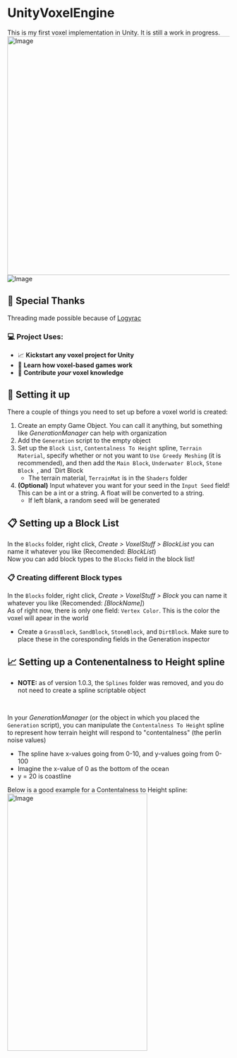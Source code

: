 # UnityVoxelEngine
This is my first voxel implementation in Unity. It is still a work in progress. 
<img width="864" height="542" alt="Image" src="https://github.com/user-attachments/assets/8a1b4361-768d-4e04-86d1-e75ff227bcd2" />
![Image](https://github.com/user-attachments/assets/411e4ef0-1591-454a-ae65-a3f2546e4f3a)

## 👏 Special Thanks
Threading made possible because of [Logyrac](https://github.com/Logyrac)

### 💻 Project Uses:
  * 📈 **Kickstart any voxel project for Unity**
  * 📖 **Learn how voxel-based games work**
  * 📝 **Contribute *your* voxel knowledge**

## 🤔 Setting it up
There a couple of things you need to set up before a voxel world is created:
 1. Create an empty Game Object. You can call it anything, but something like *GenerationManager* can help with organization
 2. Add the `Generation` script to the empty object
 3. Set up the `Block List`, `Contentalness To Height` spline, `Terrain Material`, specify whether or not you want to `Use Greedy Meshing` (it is recommended), and then add the `Main Block`,  `Underwater Block`, `Stone Block `, and `Dirt Block
    * The terrain material, `TerrainMat` is in the `Shaders` folder
 4. **(Optional)** Input whatever you want for your seed in the `Input Seed` field! This can be a int or a string. A float will be converted to a string.
    * If left blank, a random seed will be generated

## 📋 Setting up a Block List
In the `Blocks` folder, right click, *Create > VoxelStuff > BlockList* you can name it whatever you like (Recomended: *BlockList*)\
Now you can add block types to the `Blocks` field in the block list!

### 📋 Creating different Block types
In the `Blocks` folder, right click, *Create > VoxelStuff > Block* you can name it whatever you like (Recomended: *[BlockName]*)\
As of right now, there is only one field: `Vertex Color`. This is the color the voxel will apear in the world
  * Create a `GrassBlock`, `SandBlock`, `StoneBlock`, and `DirtBlock`. Make sure to place these in the coresponding fields in the Generation inspector

## 📈 Setting up a Contenentalness to Height spline
  * **NOTE:** as of version 1.0.3, the `Splines` folder was removed, and you do not need to create a spline scriptable object
<br />

In your *GenerationManager* (or the object in which you placed the `Generation` script), you can manipulate the `Contentalness To Height` spline to represent how terrain height will respond to "contentalness" (the perlin noise values)
  * The spline have x-values going from 0-10, and y-values going from 0-100
  * Imagine the x-value of 0 as the bottom of the ocean
  * y = 20 is coastline

Below is a good example for a Contentalness to Height spline:\
<img width="317" height="584" alt="Image" src="https://github.com/user-attachments/assets/b0e81106-6bb7-412e-b97f-dab4c46b005d" />

